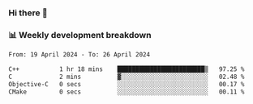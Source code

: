 ### Hi there 👋

### 📊 Weekly development breakdown
<!--START_SECTION:waka-->

```txt
From: 19 April 2024 - To: 26 April 2024

C++           1 hr 18 mins    ████████████████████████▒   97.25 %
C             2 mins          ▓░░░░░░░░░░░░░░░░░░░░░░░░   02.48 %
Objective-C   0 secs          ░░░░░░░░░░░░░░░░░░░░░░░░░   00.17 %
CMake         0 secs          ░░░░░░░░░░░░░░░░░░░░░░░░░   00.11 %
```

<!--END_SECTION:waka-->
